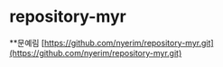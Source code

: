 # repository-myr
**문예림
[https://github.com/nyerim/repository-myr.git](https://github.com/nyerim/repository-myr.git)